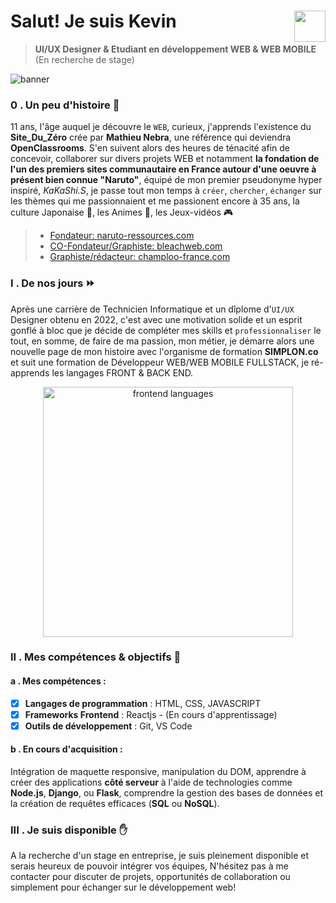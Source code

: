 # Salut! Je suis Kevin <img align="right" src="https://github.com/kferrerux/kferrerux/assets/77007630/01ef4e42-66d8-4a6f-8cbc-4abfa19967e8" style="width:50px">

> **UI/UX Designer & Etudiant en développement WEB & WEB MOBILE** (En recherche de stage)

![banner](https://github.com/kferrerux/kferrerux/assets/77007630/f39d5ecd-0bf4-41ee-8148-b572e2ae1e5c)

### 0 . Un peu d'histoire 💬

11 ans, l'âge auquel je découvre le `WEB`, curieux, j'apprends l'existence du **Site_Du_Zéro** crée par **Mathieu Nebra**, une référence qui deviendra **OpenClassrooms**. S'en suivent alors des heures de ténacité afin de concevoir, collaborer sur divers projets WEB et notamment **la fondation de l'un des premiers sites communautaire en France autour d'une oeuvre à présent bien connue "Naruto"**, équipé de mon premier pseudonyme hyper inspiré, _KaKaShi.S_, je passe tout mon temps à `créer`, `chercher`, `échanger` sur les thèmes qui me passionnaient et me passionent encore à 35 ans, la culture Japonaise 🍣, les Animes 🐉, les Jeux-vidéos 🎮

  > - [Fondateur: naruto-ressources.com](https://web.archive.org/web/20050306015820/http://azdine.mansour.free.fr/naruto_ressources/staff.php)
  > - [CO-Fondateur/Graphiste: bleachweb.com](https://web.archive.org/web/20060223163404/http://www.bleachweb.com/?page=historique)
  > - [Graphiste/rédacteur: champloo-france.com](https://web.archive.org/web/20060618194331/http://www.champloo-france.com/index.php?champloo=presentation)

### I . De nos jours ⏩

Après une carrière de Technicien Informatique et un dîplome d'`UI/UX` Designer obtenu en 2022, c'est avec une motivation solide et un esprit gonflé à bloc que je décide de compléter mes skills et `professionnaliser` le tout, en somme, de faire de ma passion, mon métier, je démarre alors une nouvelle page de mon histoire avec l'organisme de formation **SIMPLON.co** et suit une formation de Développeur WEB/WEB MOBILE FULLSTACK, je ré-apprends les langages FRONT & BACK END.

<p align="center">
<img src="https://github.com/kferrerux/kferrerux/assets/77007630/872b4849-dde4-439b-b24a-90b5da99bf99" alt="frontend languages" style="width:400px"/>
</p>

### II . Mes compétences & objectifs 🚀

#### a . Mes compétences :
  
- [x] **Langages de programmation** : HTML, CSS, JAVASCRIPT
- [x] **Frameworks Frontend** : Reactjs - (En cours d'apprentissage)
- [x] **Outils de développement** : Git, VS Code

#### b . En cours d'acquisition :

Intégration de maquette responsive, manipulation du DOM,  apprendre à créer des applications **côté serveur** à l'aide de technologies comme **Node.js**, **Django**, ou **Flask**, comprendre la gestion des bases 
de données et la création de requêtes efficaces (**SQL** ou **NoSQL**).

### III . Je suis disponible ✋

A la recherche d'un stage en entreprise, je suis pleinement disponible et serais heureux de pouvoir intégrer vos équipes, N'hésitez pas à me contacter pour discuter de projets, opportunités de collaboration ou simplement pour échanger sur le développement web!
